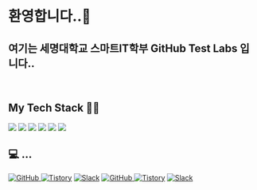### <h1>환영합니다..👋 </h1>

<h2>여기는 세명대학교 스마트IT학부 GitHub Test Labs 입니다.. </h2>
<p>
 
</p>

<br />
<h2> My Tech Stack 🐱‍🐉 </h2>

![](https://img.shields.io/badge/HTML5-E34F26?style=for-the-badge&logo=HTML5&logoColor=white) 
![](https://img.shields.io/badge/CSS3-1572B6?style=for-the-badge&logo=CSS3&logoColor=white)
![](https://img.shields.io/badge/JavaScriipt-F7DF1E?style=for-the-badge&logo=JavaScript&logoColor=black)
![](https://img.shields.io/badge/TypeScript-007ACC?style=for-the-badge&logo=TypeScriptt&logoColor=white)
![](https://img.shields.io/badge/React-222222?style=for-the-badge&logo=React)
![](https://img.shields.io/badge/Git-F050327?style=for-the-badge&logo=Git&logoColor=ffffff)

## 💻 ...
<a href = "https://github.com/Hun-Se"><img alt="GitHub" src ="https://img.shields.io/badge/GitHub-181717.svg?&style=for-the-badge&logo=GitHub&logoColor=white"/>
</a> <a href = "https://for-it-study.tistory.com/"> <img alt="Tistory" src ="https://img.shields.io/badge/Tistory-white.svg?&style=for-the-badge"/></a>
</a> <a href = "hun-se.slack.com"> <img alt="Slack" src ="https://img.shields.io/badge/Slack-4A154B.svg?&style=for-the-badge&logo=Slack&logoColor=white"/></a>
<a href = "https://github.com/ecom1486"><img alt="GitHub" src ="https://img.shields.io/badge/GitHub-181717.svg?&style=for-the-badge&logo=GitHub&logoColor=white"/>
</a>
<a href = "https://for-it-study.tistory.com/"> <img alt="Tistory" src ="https://img.shields.io/badge/Tistory-white.svg?&style=for-the-badge"/></a>
</a>
<a href = "hun-se.slack.com"> <img alt="Slack" src ="https://img.shields.io/badge/Slack-4A154B.svg?&style=for-the-badge&logo=Slack&logoColor=white"/></a>
